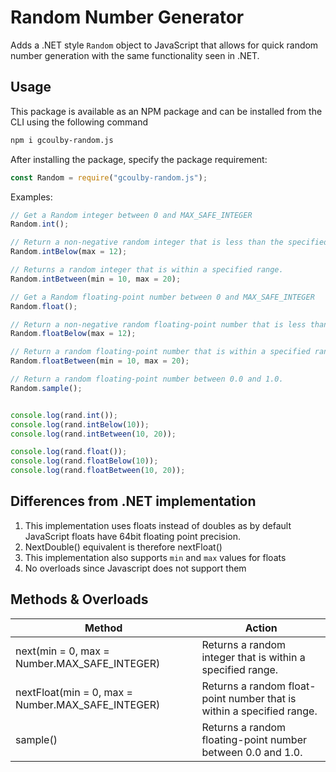 # Random Number Generator

Adds a .NET style `Random` object to JavaScript that allows for quick random number generation with the same functionality seen in .NET. 

## Usage

This package is available as an NPM package and can be installed from the CLI using the following command

```bash
npm i gcoulby-random.js
```



After installing the package, specify the package requirement:

```javascript
const Random = require("gcoulby-random.js");
```



Examples:

```javascript
// Get a Random integer between 0 and MAX_SAFE_INTEGER
Random.int();

// Return a non-negative random integer that is less than the specified maximum.
Random.intBelow(max = 12);

// Returns a random integer that is within a specified range.
Random.intBetween(min = 10, max = 20);

// Get a Random floating-point number between 0 and MAX_SAFE_INTEGER
Random.float();

// Return a non-negative random floating-point number that is less than the specified maximum.
Random.floatBelow(max = 12);

// Return a random floating-point number that is within a specified range.
Random.floatBetween(min = 10, max = 20);

// Return a random floating-point number between 0.0 and 1.0.
Random.sample();


console.log(rand.int());
console.log(rand.intBelow(10));
console.log(rand.intBetween(10, 20));

console.log(rand.float());
console.log(rand.floatBelow(10));
console.log(rand.floatBetween(10, 20));

```



## Differences from .NET implementation

1. This implementation uses floats instead of doubles as by default JavaScript floats have 64bit floating point precision.
2. NextDouble() equivalent is therefore nextFloat()
3. This implementation also supports `min` and `max` values for floats
4. No overloads since Javascript does not support them



## Methods & Overloads

| Method                                            | Action                                                       |
| ------------------------------------------------- | ------------------------------------------------------------ |
| next(min = 0, max = Number.MAX_SAFE_INTEGER)      | Returns a random integer that is within a specified range.   |
| nextFloat(min = 0, max = Number.MAX_SAFE_INTEGER) | Returns a random float-point number that is within a specified range. |
| sample()                                          | Returns a random floating-point number between 0.0 and 1.0.  |

